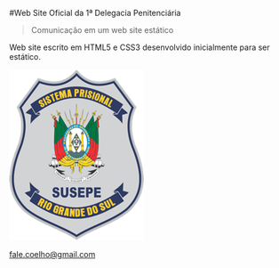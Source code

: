 #Web Site Oficial da 1ª Delegacia Penitenciária

> Comunicação em um web site estático

Web site escrito em HTML5 e CSS3 desenvolvido inicialmente para ser estático.

![image](img/logosusepeTrans.png)



 fale.coelho@gmail.com
